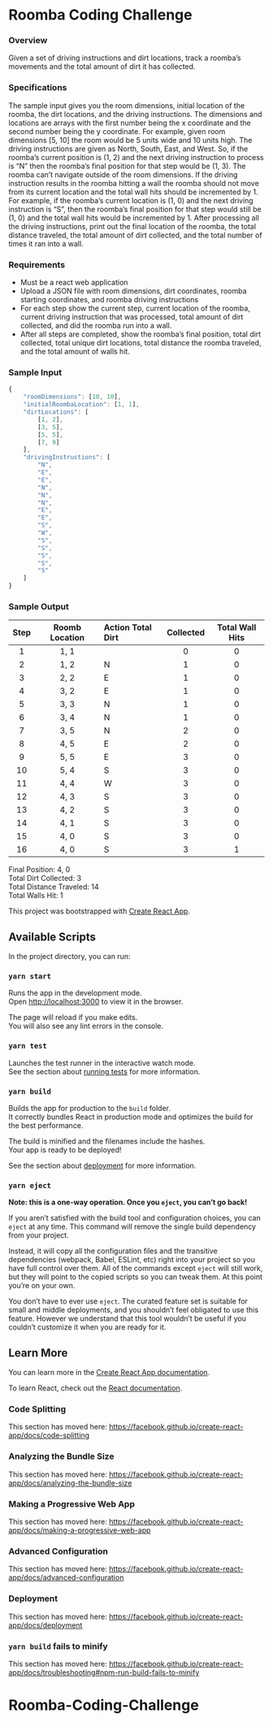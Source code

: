 # Roomba Coding Challenge

### Overview

Given a set of driving instructions and dirt locations, track a roomba’s movements and the total amount of dirt it has collected.

### Specifications

The sample input gives you the room dimensions, initial location of the roomba, the dirt locations,
and the driving instructions. The dimensions and locations are arrays with the first number being
the x coordinate and the second number being the y coordinate. For example, given room
dimensions [5, 10] the room would be 5 units wide and 10 units high.
The driving instructions are given as North, South, East, and West. So, if the roomba’s current
position is (1, 2) and the next driving instruction to process is “N” then the roomba’s final position
for that step would be (1, 3). The roomba can’t navigate outside of the room dimensions.
If the driving instruction results in the roomba hitting a wall the roomba should not move from its
current location and the total wall hits should be incremented by 1. For example, if the roomba’s
current location is (1, 0) and the next driving instruction is “S”, then the roomba’s final position for
that step would still be (1, 0) and the total wall hits would be incremented by 1.
After processing all the driving instructions, print out the final location of the roomba, the total
distance traveled, the total amount of dirt collected, and the total number of times it ran into a
wall.

### Requirements

- Must be a react web application
- Upload a JSON file with room dimensions, dirt coordinates, roomba starting coordinates,
  and roomba driving instructions
- For each step show the current step, current location of the roomba, current driving
  instruction that was processed, total amount of dirt collected, and did the roomba run into
  a wall.
- After all steps are completed, show the roomba’s final position, total dirt collected, total
  unique dirt locations, total distance the roomba traveled, and the total amount of walls hit.

### Sample Input

```js
{
    "roomDimensions": [10, 10],
    "initialRoombaLocation": [1, 1],
    "dirtLocations": [
        [1, 2],
        [3, 5],
        [5, 5],
        [7, 9]
    ],
    "drivingInstructions": [
        "N",
        "E",
        "E",
        "N",
        "N",
        "N",
        "E",
        "E",
        "S",
        "W",
        "S",
        "S",
        "S",
        "S",
        "S"
    ]
}

```

### Sample Output

| Step | Roomb Location | Action Total Dirt | Collected | Total Wall Hits |
| :--: | :------------: | :---------------- | :-------: | :-------------: |
|  1   |      1, 1      |                   |     0     |        0        |
|  2   |      1, 2      | N                 |     1     |        0        |
|  3   |      2, 2      | E                 |     1     |        0        |
|  4   |      3, 2      | E                 |     1     |        0        |
|  5   |      3, 3      | N                 |     1     |        0        |
|  6   |      3, 4      | N                 |     1     |        0        |
|  7   |      3, 5      | N                 |     2     |        0        |
|  8   |      4, 5      | E                 |     2     |        0        |
|  9   |      5, 5      | E                 |     3     |        0        |
|  10  |      5, 4      | S                 |     3     |        0        |
|  11  |      4, 4      | W                 |     3     |        0        |
|  12  |      4, 3      | S                 |     3     |        0        |
|  13  |      4, 2      | S                 |     3     |        0        |
|  14  |      4, 1      | S                 |     3     |        0        |
|  15  |      4, 0      | S                 |     3     |        0        |
|  16  |      4, 0      | S                 |     3     |        1        |

Final Position: 4, 0 <br/>
Total Dirt Collected: 3 <br/>
Total Distance Traveled: 14 <br/>
Total Walls Hit: 1 <br/>

This project was bootstrapped with [Create React App](https://github.com/facebook/create-react-app).

## Available Scripts

In the project directory, you can run:

### `yarn start`

Runs the app in the development mode.<br />
Open [http://localhost:3000](http://localhost:3000) to view it in the browser.

The page will reload if you make edits.<br />
You will also see any lint errors in the console.

### `yarn test`

Launches the test runner in the interactive watch mode.<br />
See the section about [running tests](https://facebook.github.io/create-react-app/docs/running-tests) for more information.

### `yarn build`

Builds the app for production to the `build` folder.<br />
It correctly bundles React in production mode and optimizes the build for the best performance.

The build is minified and the filenames include the hashes.<br />
Your app is ready to be deployed!

See the section about [deployment](https://facebook.github.io/create-react-app/docs/deployment) for more information.

### `yarn eject`

**Note: this is a one-way operation. Once you `eject`, you can’t go back!**

If you aren’t satisfied with the build tool and configuration choices, you can `eject` at any time. This command will remove the single build dependency from your project.

Instead, it will copy all the configuration files and the transitive dependencies (webpack, Babel, ESLint, etc) right into your project so you have full control over them. All of the commands except `eject` will still work, but they will point to the copied scripts so you can tweak them. At this point you’re on your own.

You don’t have to ever use `eject`. The curated feature set is suitable for small and middle deployments, and you shouldn’t feel obligated to use this feature. However we understand that this tool wouldn’t be useful if you couldn’t customize it when you are ready for it.

## Learn More

You can learn more in the [Create React App documentation](https://facebook.github.io/create-react-app/docs/getting-started).

To learn React, check out the [React documentation](https://reactjs.org/).

### Code Splitting

This section has moved here: https://facebook.github.io/create-react-app/docs/code-splitting

### Analyzing the Bundle Size

This section has moved here: https://facebook.github.io/create-react-app/docs/analyzing-the-bundle-size

### Making a Progressive Web App

This section has moved here: https://facebook.github.io/create-react-app/docs/making-a-progressive-web-app

### Advanced Configuration

This section has moved here: https://facebook.github.io/create-react-app/docs/advanced-configuration

### Deployment

This section has moved here: https://facebook.github.io/create-react-app/docs/deployment

### `yarn build` fails to minify

This section has moved here: https://facebook.github.io/create-react-app/docs/troubleshooting#npm-run-build-fails-to-minify

# Roomba-Coding-Challenge
